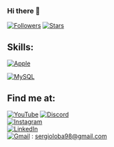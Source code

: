 ### Hi there 👋
[![Followers](https://img.shields.io/github/followers/LopezBanos?style=social)]()
[![Stars](https://img.shields.io/github/stars/LopezBanos?style=social)]()

## Skills:
[![Apple](https://img.shields.io/badge/iOS-999999?style=for-the-badge&logo=apple&logoColor=white&labelColor=101010)]()

[![MySQL](https://img.shields.io/badge/MySQL-4479A1?style=for-the-badge&logo=mysql&logoColor=white&labelColor=101010)]()

## Find me at:

[![YouTube](https://img.shields.io/badge/YouTube-LopezBanos-FF0000?style=for-the-badge&logo=youtube&logoColor=white&labelColor=101010)]()
[![Discord](https://img.shields.io/badge/Discord-LopezBanos-5865F2?style=for-the-badge&logo=discord&logoColor=white&labelColor=101010)]()
</br>
[![Instagram](https://img.shields.io/badge/Instagram-@sergiolopezbanos-E4405F?style=for-the-badge&logo=instagram&logoColor=white&labelColor=101010)](https://instagram.com/sergiolopezbanos)
</br>
[![LinkedIn](https://img.shields.io/badge/LinkedIn-LopezBanos-0077B5?style=for-the-badge&logo=linkedin&logoColor=white&labelColor=101010)](https://www.linkedin.com/in/sergio-l%C3%B3pez-ba%C3%B1os-92ba46171)
</br>
[![Gmail](https://img.shields.io/badge/Gmail-D14836?style=for-the-badge&logo=gmail&logoColor=white)]() : sergioloba98@gmail.com
